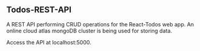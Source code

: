 ## Todos-REST-API

A REST API performing CRUD operations for the React-Todos web app.
An online cloud atlas mongoDB cluster is being used for storing data.

Access the API at localhost:5000.
